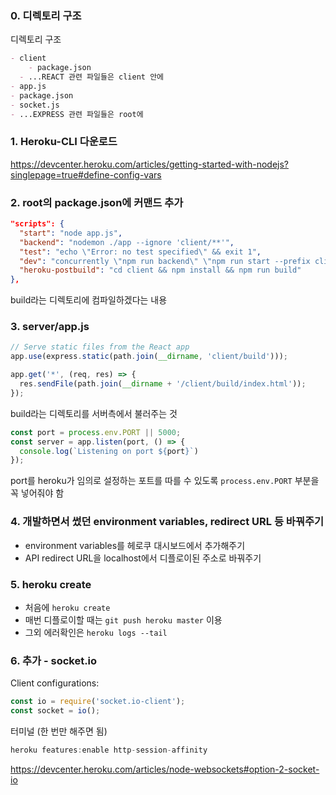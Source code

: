 ### 0. 디렉토리 구조

디렉토리 구조

```markdown
- client
	- package.json
  - ...REACT 관련 파일들은 client 안에
- app.js
- package.json
- socket.js
- ...EXPRESS 관련 파일들은 root에
```

### 1. Heroku-CLI 다운로드

https://devcenter.heroku.com/articles/getting-started-with-nodejs?singlepage=true#define-config-vars

### 2. root의 package.json에 커맨드 추가

```json
"scripts": {
  "start": "node app.js",
  "backend": "nodemon ./app --ignore 'client/**'",
  "test": "echo \"Error: no test specified\" && exit 1",
  "dev": "concurrently \"npm run backend\" \"npm run start --prefix client\"",
  "heroku-postbuild": "cd client && npm install && npm run build"
},
```

build라는 디렉토리에 컴파일하겠다는 내용

### 3. server/app.js

```js
// Serve static files from the React app
app.use(express.static(path.join(__dirname, 'client/build')));
```

```js
app.get('*', (req, res) => {
  res.sendFile(path.join(__dirname + '/client/build/index.html'));
});
```

build라는 디렉토리를 서버측에서 불러주는 것

```js
const port = process.env.PORT || 5000;
const server = app.listen(port, () => {
  console.log(`Listening on port ${port}`)
});
```

port를 heroku가 임의로 설정하는 포트를 따를 수 있도록 `process.env.PORT` 부분을 꼭 넣어줘야 함

### 4. 개발하면서 썼던 environment variables, redirect URL 등 바꿔주기

- environment variables를 헤로쿠 대시보드에서 추가해주기
- API redirect URL을 localhost에서 디플로이된 주소로 바꿔주기

### 5. heroku create

- 처음에 `heroku create`
- 매번 디플로이할 때는 `git push heroku master` 이용
- 그외 에러확인은 `heroku logs --tail`

### 6. 추가 - socket.io

Client configurations:

```js
const io = require('socket.io-client');
const socket = io();
```

터미널 (한 번만 해주면 됨)

```js
heroku features:enable http-session-affinity
```

https://devcenter.heroku.com/articles/node-websockets#option-2-socket-io